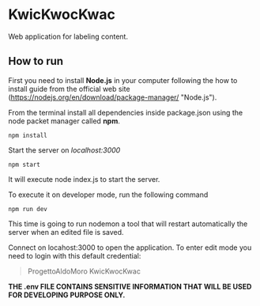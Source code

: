 # KwicKwocKwac
Web application for labeling content.

## How to run

First you need to install **Node.js** in your computer following the how to install guide from the official web site (https://nodejs.org/en/download/package-manager/ "Node.js").

From the terminal install all dependencies inside package.json using the node packet manager called **npm**.

```
npm install
```

Start the server on *localhost:3000*

```
npm start
```

It will execute node index.js to start the server.

To execute it on developer mode, run the following command

```
npm run dev
```

This time is going to run nodemon a tool that will restart automatically the server when an edited file is saved. 

Connect on locahost:3000 to open the application. To enter edit mode you need to login with this default credential:

>ProgettoAldoMoro
>KwicKwocKwac

**THE .env FILE CONTAINS SENSITIVE INFORMATION THAT WILL BE USED FOR DEVELOPING PURPOSE ONLY.**